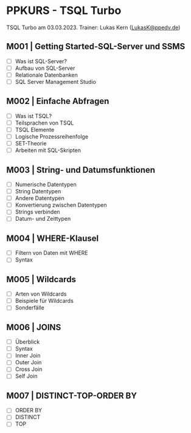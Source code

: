 # PPKURS - TSQL Turbo

TSQL Turbo am 03.03.2023. Trainer: Lukas Kern (LukasK@ppedv.de) 

## M001 | Getting Started-SQL-Server und SSMS

- [ ] Was ist SQL-Server?
- [ ] Aufbau von SQL-Server
- [ ] Relationale Datenbanken
- [ ] SQL Server Management Studio

## M002 | Einfache Abfragen

- [ ] Was ist TSQL?
- [ ] Teilsprachen von TSQL
- [ ] TSQL Elemente
- [ ] Logische Prozessreihenfolge
- [ ] SET-Theorie
- [ ] Arbeiten mit SQL-Skripten

## M003 | String- und Datumsfunktionen

- [ ] Numerische Datentypen
- [ ] String Datentypen
- [ ] Andere Datentypen
- [ ] Konvertierung zwischen Datentypen
- [ ] Strings verbinden
- [ ] Datum- und Zeittypen

## M004 | WHERE-Klausel

- [ ] Filtern von Daten mit WHERE
- [ ] Syntax

## M005 | Wildcards

- [ ] Arten von Wildcards
- [ ] Beispiele für Wildcards
- [ ] Sonderfälle

## M006 | JOINS

- [ ] Überblick
- [ ] Syntax
- [ ] Inner Join
- [ ] Outer Join
- [ ] Cross Join
- [ ] Self Join

## M007 | DISTINCT-TOP-ORDER BY

- [ ] ORDER BY
- [ ] DISTINCT
- [ ] TOP